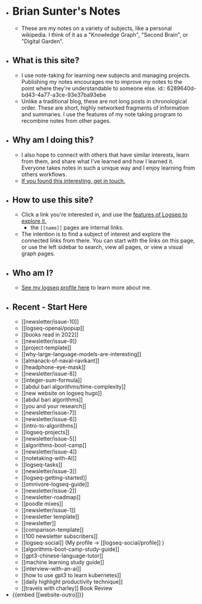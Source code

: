 - # Brian Sunter's Notes
	- These are my notes on a variety of subjects, like a personal wikipedia. I think of it as a "Knowledge Graph", "Second Brain", or "Digital Garden".
- ## What is this site?
	- I use note-taking for learning new subjects and managing projects. Publishing my notes encourages me to improve my notes to the point where they're understandable to someone else.
	  id:: 6289640d-bd43-4a77-a3ce-93e37ba93ebe
	- Unlike a traditional blog, these are not long posts in chronological order. These are short, highly networked fragments of information and summaries. I use the features of my note taking program to recombine notes from other pages.
- ## Why am I doing this?
	- I also hope to connect with others that have similar interests, learn from them, and share what I've learned and how I learned it. Everyone takes notes in such a unique way and I enjoy learning from others workflows.
	- [If you found this interesting, get in touch.](https://twitter.com/Bsunter)
- ## How to use this site?
	- Click a link you're interested in, and use the [features of Logseq to explore it.](https://docs.logseq.com/#/page/Contents)
		- the `[[name]]` pages are internal links.
	- The intention is to find a subject of interest and explore the connected links from there. You can start with the links on this page, or use the left sidebar to search, view all pages, or view a visual graph pages.
- ## Who am I?
	- [See my logseq profile here]([[logseq-social/profile]]) to learn more about me.
- ## Recent - Start Here
	- [[newsletter/issue-10]]
	- [[logseq-openai/popup]]
	- [[books read in 2022]]
	- [[newsletter/issue-9]]
	- [[project-template]]
	- [[why-large-language-models-are-interesting]]
	- [[almanack-of-naval-ravikant]]
	- [[headphone-eye-mask]]
	- [[newsletter/issue-8]]
	- [[integer-sum-formula]]
	- [[abdul bari algorithms/time-complexity]]
	- [[new website on logseq hugo]]
	- [[abdul bari algorithms]]
	- [[you and your research]]
	- [[newsletter/issue-7]]
	- [[newsletter/issue-6]]
	- [[intro-to-algorithms]]
	- [[logseq-projects]]
	- [[newsletter/issue-5]]
	- [[algorithms-boot-camp]]
	- [[newsletter/issue-4]]
	- [[notetaking-with-AI]]
	- [[logseq-tasks]]
	- [[newsletter/issue-3]]
	- [[logseq-getting-started]]
	- [[omnivore-logseq-guide]]
	- [[newsletter/issue-2]]
	- [[newsletter-roadmap]]
	- [[poodle mixes]]
	- [[newsletter/issue-1]]
	- [[newsletter template]]
	- [[newsletter]]
	- [[comparison-template]]
	- [[100 newsletter subscribers]]
	- [[logseq-social]] (My profile -> [[logseq-social/profile]] )
	- [[algorithms-boot-camp-study-guide]]
	- [[gpt3-chinese-language-tutor]]
	- [[machine learning study guide]]
	- [[interview-with-an-ai]]
	- [[how to use gpt3 to learn kubernetes]]
	- [[daily highlight productivity technique]]
	- [[travels with charley]] Book Review
- {{embed [[website-outro]]}}